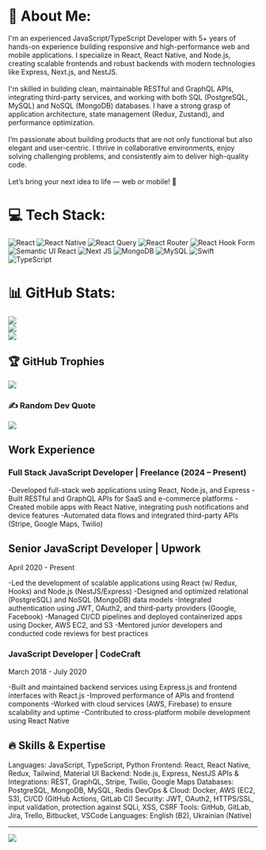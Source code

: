 # 💫 About Me:
I'm an experienced JavaScript/TypeScript Developer with 5+ years of hands-on experience building responsive and high-performance web and mobile applications. I specialize in React, React Native, and Node.js, creating scalable frontends and robust backends with modern technologies like Express, Next.js, and NestJS.<br><br>I'm skilled in building clean, maintainable RESTful and GraphQL APIs, integrating third-party services, and working with both SQL (PostgreSQL, MySQL) and NoSQL (MongoDB) databases. I have a strong grasp of application architecture, state management (Redux, Zustand), and performance optimization.<br><br>I’m passionate about building products that are not only functional but also elegant and user-centric. I thrive in collaborative environments, enjoy solving challenging problems, and consistently aim to deliver high-quality code.<br><br>Let’s bring your next idea to life — web or mobile! 🚀


# 💻 Tech Stack:
![React](https://img.shields.io/badge/react-%2320232a.svg?style=for-the-badge&logo=react&logoColor=%2361DAFB) ![React Native](https://img.shields.io/badge/react_native-%2320232a.svg?style=for-the-badge&logo=react&logoColor=%2361DAFB) ![React Query](https://img.shields.io/badge/-React%20Query-FF4154?style=for-the-badge&logo=react%20query&logoColor=white) ![React Router](https://img.shields.io/badge/React_Router-CA4245?style=for-the-badge&logo=react-router&logoColor=white) ![React Hook Form](https://img.shields.io/badge/React%20Hook%20Form-%23EC5990.svg?style=for-the-badge&logo=reacthookform&logoColor=white) ![Semantic UI React](https://img.shields.io/badge/Semantic%20UI%20React-%2335BDB2.svg?style=for-the-badge&logo=SemanticUIReact&logoColor=white) ![Next JS](https://img.shields.io/badge/Next-black?style=for-the-badge&logo=next.js&logoColor=white) ![MongoDB](https://img.shields.io/badge/MongoDB-%234ea94b.svg?style=for-the-badge&logo=mongodb&logoColor=white) ![MySQL](https://img.shields.io/badge/mysql-4479A1.svg?style=for-the-badge&logo=mysql&logoColor=white) ![Swift](https://img.shields.io/badge/swift-F54A2A?style=for-the-badge&logo=swift&logoColor=white) ![TypeScript](https://img.shields.io/badge/typescript-%23007ACC.svg?style=for-the-badge&logo=typescript&logoColor=white)
# 📊 GitHub Stats:
![](https://github-readme-stats.vercel.app/api?username=lyubarov&theme=dark&hide_border=false&include_all_commits=true&count_private=true)<br/>
![](https://nirzak-streak-stats.vercel.app/?user=lyubarov&theme=dark&hide_border=false)<br/>
![](https://github-readme-stats.vercel.app/api/top-langs/?username=lyubarov&theme=dark&hide_border=false&include_all_commits=true&count_private=true&layout=compact)

## 🏆 GitHub Trophies
![](https://github-profile-trophy.vercel.app/?username=lyubarov&theme=radical&no-frame=false&no-bg=true&margin-w=4)

### ✍️ Random Dev Quote
![](https://quotes-github-readme.vercel.app/api?type=horizontal&theme=radical)

##  Work Experience
### Full Stack JavaScript Developer | Freelance (2024 – Present)

-Developed full-stack web applications using React, Node.js, and Express
-Built RESTful and GraphQL APIs for SaaS and e-commerce platforms
-Created mobile apps with React Native, integrating push notifications and device features
-Automated data flows and integrated third-party APIs (Stripe, Google Maps, Twilio)

## Senior JavaScript Developer | Upwork
April 2020 - Present

-Led the development of scalable applications using React (w/ Redux, Hooks) and Node.js (NestJS/Express)
-Designed and optimized relational (PostgreSQL) and NoSQL (MongoDB) data models
-Integrated authentication using JWT, OAuth2, and third-party providers (Google, Facebook)
-Managed CI/CD pipelines and deployed containerized apps using Docker, AWS EC2, and S3
-Mentored junior developers and conducted code reviews for best practices

### JavaScript Developer | CodeCraft 
March 2018 - July 2020

-Built and maintained backend services using Express.js and frontend interfaces with React.js
-Improved performance of APIs and frontend components
-Worked with cloud services (AWS, Firebase) to ensure scalability and uptime
-Contributed to cross-platform mobile development using React Native

## 🔥 Skills & Expertise
Languages: JavaScript, TypeScript, Python
Frontend: React, React Native, Redux, Tailwind, Material UI
Backend: Node.js, Express, NestJS
APIs & Integrations: REST, GraphQL, Stripe, Twilio, Google Maps
Databases: PostgreSQL, MongoDB, MySQL, Redis
DevOps & Cloud: Docker, AWS (EC2, S3), CI/CD (GitHub Actions, GitLab CI)
Security: JWT, OAuth2, HTTPS/SSL, input validation, protection against SQLi, XSS, CSRF
Tools: GitHub, GitLab, Jira, Trello, Bitbucket, VSCode
Languages: English (B2), Ukrainian (Native)

---
[![](https://visitcount.itsvg.in/api?id=lyubarov&icon=0&color=0)](https://visitcount.itsvg.in)

<!-- Proudly created with GPRM ( https://gprm.itsvg.in ) -->
